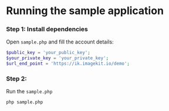 # Running the sample application

### Step 1: Install dependencies
Open `sample.php` and fill the account details:
```php
$public_key = 'your_public_key';
$your_private_key = 'your_private_key';
$url_end_point = 'https://ik.imagekit.io/demo';
```

### Step 2:
Run the `sample.php`
```bash
php sample.php
```